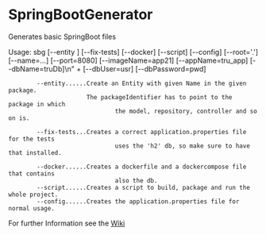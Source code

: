 # SpringBootGenerator
Generates basic SpringBoot files

Usage: sbg [--entity <EntityName> <packageIdentifier>] [--fix-tests] [--docker] [--script] [--config]
					 [--root='.'] [--name=...] [--port=8080] [--imageName=app21] [--appName=tru_app] [--dbName=truDb]\n" +
					 [--dbUser=usr] [--dbPassword=pwd]
  
			--entity......Create an Entity with given Name in the given package.
			              The packageIdentifier has to point to the package in which
							      the model, repository, controller and so on is.
  
			--fix-tests...Creates a correct application.properties file for the tests
							      uses the 'h2' db, so make sure to have that installed.
  
			--docker......Creates a dockerfile and a dockercompose file that contains
							      also the db.
			--script......Creates a script to build, package and run the whole project.
			--config......Creates the application.properties file for normal usage.

For further Information see the [Wiki](https://github.com/TruFelix/SpringBootGenerator/wiki)
